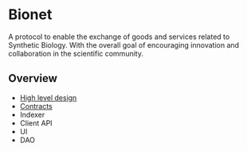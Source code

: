 # Bionet

A protocol to enable the exchange of goods and services related to Synthetic Biology.  With the overall goal of encouraging innovation and collaboration in the scientific community.   

## Overview

* [High level design](docs/high-level.md)
* [Contracts](docs/contracts.md)
* Indexer
* Client API
* UI
* DAO
